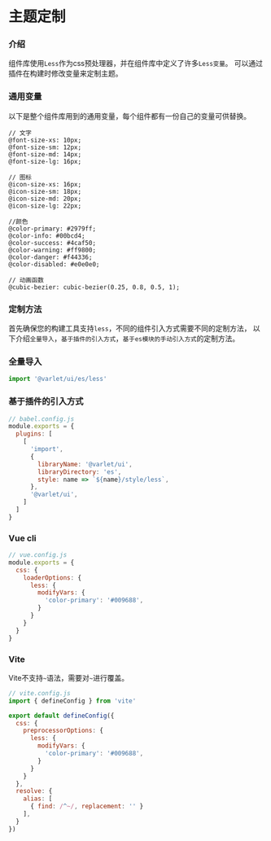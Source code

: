 # 主题定制

### 介绍
组件库使用`Less`作为css预处理器，并在组件库中定义了许多`Less变量`。
可以通过插件在构建时修改变量来定制主题。

### 通用变量
以下是整个组件库用到的通用变量，每个组件都有一份自己的变量可供替换。

```less
// 文字
@font-size-xs: 10px;
@font-size-sm: 12px;
@font-size-md: 14px;
@font-size-lg: 16px;

// 图标
@icon-size-xs: 16px;
@icon-size-sm: 18px;
@icon-size-md: 20px;
@icon-size-lg: 22px;

//颜色
@color-primary: #2979ff;
@color-info: #00bcd4;
@color-success: #4caf50;
@color-warning: #ff9800;
@color-danger: #f44336;
@color-disabled: #e0e0e0;

// 动画函数
@cubic-bezier: cubic-bezier(0.25, 0.8, 0.5, 1);
```

### 定制方法
首先确保您的构建工具支持`less`，不同的组件引入方式需要不同的定制方法，
以下介绍`全量导入`，`基于插件的引入方式`，`基于es模块的手动引入方式`的定制方法。

### 全量导入

```js
import '@varlet/ui/es/less'
```

### 基于插件的引入方式

```js
// babel.config.js
module.exports = {
  plugins: [
    [
      'import',
      {
        libraryName: '@varlet/ui',
        libraryDirectory: 'es',
        style: name => `${name}/style/less`,
      },
      '@varlet/ui',
    ]
  ]
}
```

### Vue cli
```js
// vue.config.js
module.exports = {
  css: {
    loaderOptions: {
      less: {
        modifyVars: {
          'color-primary': '#009688',
        }
      }
    }
  }
}
```

### Vite
Vite不支持`~`语法，需要对`~`进行覆盖。

```js
// vite.config.js
import { defineConfig } from 'vite'

export default defineConfig({
  css: {
    preprocessorOptions: {
      less: {
        modifyVars: {
          'color-primary': '#009688',
        }
      }
    }
  },
  resolve: {
    alias: [
      { find: /^~/, replacement: '' }
    ],
  }
})
```